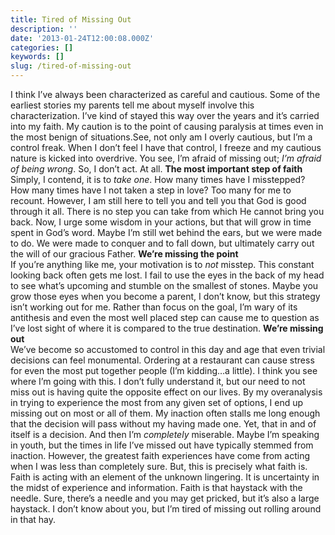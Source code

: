 ```yaml
---
title: Tired of Missing Out
description: ''
date: '2013-01-24T12:00:08.000Z'
categories: []
keywords: []
slug: /tired-of-missing-out
---
```

I think I’ve always been characterized as careful and cautious. Some of the earliest stories my parents tell me about myself involve this characterization. I’ve kind of stayed this way over the years and it’s carried into my faith. My caution is to the point of causing paralysis at times even in the most benign of situations.See, not only am I overly cautious, but I’m a control freak. When I don’t feel I have that control, I freeze and my cautious nature is kicked into overdrive. You see, I’m afraid of missing out; _I’m afraid of being wrong_. So, I don’t act. At all.
**The most important step of faith**  
Simply, I contend, it is to _take one_. How many times have I misstepped? How many times have I not taken a step in love? Too many for me to recount. However, I am still here to tell you and tell you that God is good through it all. There is no step you can take from which He cannot bring you back. Now, I urge some wisdom in your actions, but that will grow in time spent in God’s word. Maybe I’m still wet behind the ears, but we were made to do. We were made to conquer and to fall down, but ultimately carry out the will of our gracious Father.
**We’re missing the point**  
If you’re anything like me, your motivation is to _not_ misstep. This constant looking back often gets me lost. I fail to use the eyes in the back of my head to see what’s upcoming and stumble on the smallest of stones. Maybe you grow those eyes when you become a parent, I don’t know, but this strategy isn’t working out for me. Rather than focus on the goal, I’m wary of its antithesis and even the most well placed step can cause me to question as I’ve lost sight of where it is compared to the true destination.
**We’re missing out**  
We’ve become so accustomed to control in this day and age that even trivial decisions can feel monumental. Ordering at a restaurant can cause stress for even the most put together people (I’m kidding…a little). I think you see where I’m going with this. I don’t fully understand it, but our need to not miss out is having quite the opposite effect on our lives. By my overanalysis in trying to experience the most from any given set of options, I end up missing out on most or all of them. My inaction often stalls me long enough that the decision will pass without my having made one. Yet, that in and of itself is a decision. And then I’m _completely_ miserable.
Maybe I’m speaking in youth, but the times in life I’ve missed out have typically stemmed from inaction. However, the greatest faith experiences have come from acting when I was less than completely sure. But, this is precisely what faith is. Faith is acting with an element of the unknown lingering. It is uncertainty in the midst of experience and information. Faith is that haystack with the needle. Sure, there’s a needle and you may get pricked, but it’s also a large haystack. I don’t know about you, but I’m tired of missing out rolling around in that hay.
